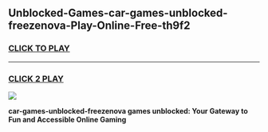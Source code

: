 
## Unblocked-Games-car-games-unblocked-freezenova-Play-Online-Free-th9f2
<h3>
<a href="https://premium76.site?title=car-games-unblocked-freezenova&ref=26A">CLICK TO PLAY</a></h3>
<hr>

<h3>
<a href="https://premium76.site?title=car-games-unblocked-freezenova&ref=26A">CLICK 2 PLAY</a>
  
</h3>

<a href="https://premium76.site?title=car-games-unblocked-freezenova&ref=26A"><img src="https://clearcache.store/games.png"></a>


**car-games-unblocked-freezenova games unblocked: Your Gateway to Fun and Accessible Online Gaming**
